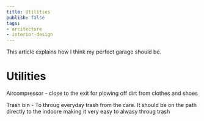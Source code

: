 ```yaml
---
title: Utilities
publish: false
tags: 
- arcitecture 
- interior-design
---
```

This article explains how I think my perfect garage should be.

# Utilities
Aircompressor - close to the exit for plowing off dirt from clothes and shoes

Trash bin - To throug everyday trash from the care. It should be on the path directly to the indoore making it very easy to alwasy throug trash
